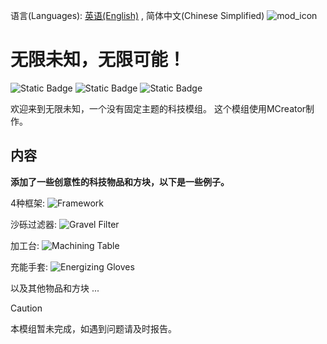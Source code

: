 语言(Languages): [英语(English)](README.md) , 简体中文(Chinese Simplified)
![mod_icon](https://cdn.modrinth.com/data/cached_images/3982a4ecfc4b933003ed381a91df3655aa9ea62f.png)
# 无限未知，无限可能！
![Static Badge](https://img.shields.io/badge/支持MC版本-NF_1.21.1-orange)
![Static Badge](https://img.shields.io/badge/项目状态-开发中-grey)
![Static Badge](https://img.shields.io/badge/最新版本-无-grey)

欢迎来到无限未知，一个没有固定主题的科技模组。
这个模组使用MCreator制作。

## 内容
**添加了一些创意性的科技物品和方块，以下是一些例子。**

4种框架:
![Framework](https://cdn.modrinth.com/data/cached_images/9865b9445800b9979b40fab6640f3bc32945c0b6.png)

沙砾过滤器:
![Gravel Filter](https://cdn.modrinth.com/data/cached_images/3c16feb9cb87cc5e6bf7f4b681fec7e6bee3f794.png)

加工台:
![Machining Table](https://cdn.modrinth.com/data/cached_images/f75e913ef9bd5d88e3b9953704e8d61443d66a0e.png)

充能手套:
![Energizing Gloves](https://cdn.modrinth.com/data/cached_images/72d4c10af1420f2f7fcc4adebd2411becc267bf4.png)

以及其他物品和方块 ...


>[!CAUTION]
>本模组暂未完成，如遇到问题请及时报告。
